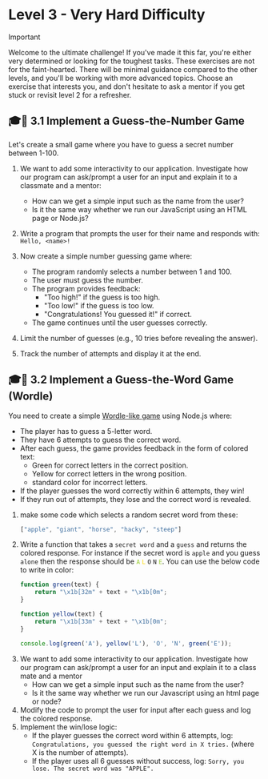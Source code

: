 
# Level 3 - Very Hard Difficulty
> [!IMPORTANT]
> Welcome to the ultimate challenge! If you've made it this far, you're either very determined or looking for the toughest tasks. These exercises are not for the faint-hearted. There will be minimal guidance compared to the other levels, and you'll be working with more advanced topics. Choose an exercise that interests you, and don't hesitate to ask a mentor if you get stuck or revisit level 2 for a refresher.


## 🎓🧱 3.1 Implement a Guess-the-Number Game

Let's create a small game where you have to guess a secret number between 1-100.

1. We want to add some interactivity to our application. Investigate how our program can ask/prompt a user for an input and explain it to a classmate and a mentor:
    * How can we get a simple input such as the name from the user?
    * Is it the same way whether we run our JavaScript using an HTML page or Node.js?

2. Write a program that prompts the user for their name and responds with: `Hello, <name>!`

3. Now create a simple number guessing game where:
     * The program randomly selects a number between 1 and 100.
     * The user must guess the number.
     * The program provides feedback:
          * "Too high!" if the guess is too high.
          * "Too low!" if the guess is too low.
          * "Congratulations! You guessed it!" if correct.
     * The game continues until the user guesses correctly.

4. Limit the number of guesses (e.g., 10 tries before revealing the answer).
5. Track the number of attempts and display it at the end.



## 🎓🧱 3.2 Implement a Guess-the-Word Game (Wordle)
You need to create a simple [Wordle-like game](https://www.nytimes.com/games/wordle/index.html) using Node.js where:

* The player has to guess a 5-letter word.
* They have 6 attempts to guess the correct word.
* After each guess, the game provides feedback in the form of colored text:
    * Green for correct letters in the correct position.
    * Yellow for correct letters in the wrong position.
    * standard color for incorrect letters.
* If the player guesses the word correctly within 6 attempts, they win!
* If they run out of attempts, they lose and the correct word is revealed.

1. make some code which selects a random secret word from these:
   ```js
   ["apple", "giant", "horse", "hacky", "steep"]
   ``` 
2. Write a function that takes a `secret word` and a `guess` and returns the colored response. For instance if the secret word is `apple` and you guess `alone` then the response should be <code style="color : yellowGreen">A</code> <code style="color : gold">L</code> `O` `N` <code style="color : yellowGreen">E</code>. 
You can use the below code to write in color:
    ```js
    function green(text) {
        return "\x1b[32m" + text + "\x1b[0m";
    }

    function yellow(text) {
        return "\x1b[33m" + text + "\x1b[0m";
    }

    console.log(green('A'), yellow('L'), 'O', 'N', green('E'));
    ```
3. We want to add some interactivity to our application. Investigate how our program can ask/prompt a user for an input and explain it to a class mate and a mentor
   * How can we get a simple input such as the name from the user?
   * Is it the same way whether we run our Javascript using an html page or node?
4. Modify the code to prompt the user for input after each guess and log the colored response.
5. Implement the win/lose logic:
    * If the player guesses the correct word within 6 attempts, log: `Congratulations, you guessed the right word in X tries.` (where X is the number of attempts).
    * If the player uses all 6 guesses without success, log: `Sorry, you lose. The secret word was "APPLE".`

